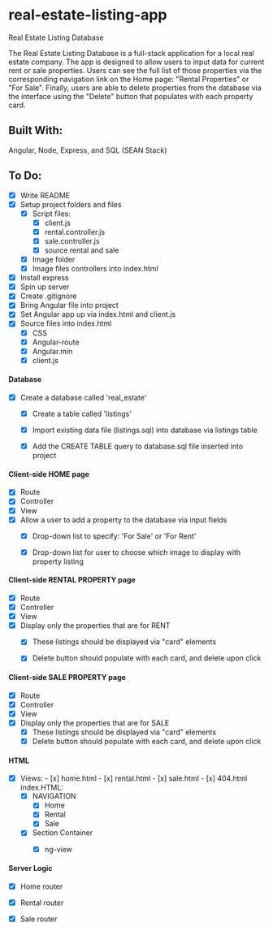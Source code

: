 # real-estate-listing-app
Real Estate Listing Database

The Real Estate Listing Database is a full-stack application for a local real estate company. The app is designed to allow users to input data for current rent or sale properties. Users can see the full list of those properties via the corresponding navigation link on the Home page: "Rental Properties" or "For Sale". Finally, users are able to delete properties from the database via the interface using the "Delete" button that populates with each property card. 

## Built With:
Angular, Node, Express, and SQL (SEAN Stack)

## To Do: 
- [x] Write README
- [x] Setup project folders and files
  - [x] Script files:
    - [x] client.js
    - [x] rental.controller.js
    - [x] sale.controller.js
    - [x] source rental and sale 
  - [x] Image folder
   - [x] Image files
    controllers into index.html

- [x] Install express
- [x] Spin up server
- [x] Create .gitignore 
- [x] Bring Angular file into project
- [x] Set Angular app up via index.html and client.js
- [x] Source files into index.html
  - [x] CSS
  - [x] Angular-route
  - [x] Angular.min
  - [x] client.js

#### Database 
- [x] Create a database called 'real_estate' 
  - [x] Create a table called 'listings'
  - [x] Import existing data file (listings.sql) into database via listings table
  - [x] Add the CREATE TABLE query to database.sql file inserted into project

  
#### Client-side HOME page
  - [x] Route
  - [x] Controller
  - [x] View
  - [x] Allow a user to add a property to the database via input fields
    - [x] Drop-down list to specify: 'For Sale' or 'For Rent'
    - [x] Drop-down list for user to choose which image to display with property listing
    
  

 #### Client-side RENTAL PROPERTY page
  - [x] Route
  - [x] Controller
  - [x] View
  - [x] Display only the properties that are for RENT
      - [x] These listings should be displayed via "card" elements
      - [x] Delete button should populate with each card, and delete upon click
  
  
 #### Client-side SALE PROPERTY page
  - [x] Route
  - [x] Controller
  - [x] View
  - [x] Display only the properties that are for SALE
      - [x] These listings should be displayed via "card" elements
      - [x] Delete button should populate with each card, and delete upon click
  
#### HTML
   - [x] Views:
    - [x] home.html
    - [x] rental.html
    - [x] sale.html
    - [x] 404.html
    index.HTML: 
     - [x] NAVIGATION
       - [x] Home
       - [x] Rental
       - [x] Sale
      - [x] Section Container
          - [x] ng-view
          

#### Server Logic
- [x] Home router
- [x] Rental router
- [x] Sale router





 

